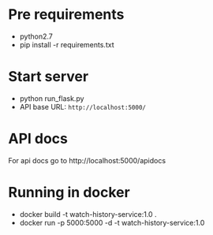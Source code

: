 # Pre requirements

* python2.7
* pip install -r requirements.txt

# Start server

* python run_flask.py
* API base URL: `http://localhost:5000/`

# API docs

For api docs go to http://localhost:5000/apidocs

# Running in docker

* docker build -t watch-history-service:1.0 .
* docker run -p 5000:5000 -d -t watch-history-service:1.0

